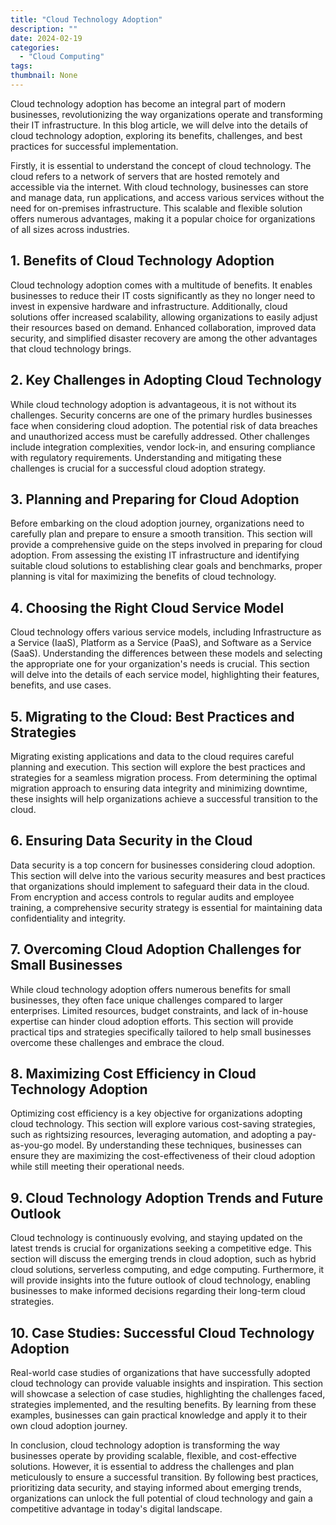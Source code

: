 ```yaml
---
title: "Cloud Technology Adoption"
description: ""
date: 2024-02-19
categories:
  - "Cloud Computing"
tags:
thumbnail: None
---
```


<p>Cloud technology adoption has become an integral part of modern businesses, revolutionizing the way organizations operate and transforming their IT infrastructure. In this blog article, we will delve into the details of cloud technology adoption, exploring its benefits, challenges, and best practices for successful implementation.</p>

<p>Firstly, it is essential to understand the concept of cloud technology. The cloud refers to a network of servers that are hosted remotely and accessible via the internet. With cloud technology, businesses can store and manage data, run applications, and access various services without the need for on-premises infrastructure. This scalable and flexible solution offers numerous advantages, making it a popular choice for organizations of all sizes across industries.</p>

<h2>1. Benefits of Cloud Technology Adoption</h2>
<p>Cloud technology adoption comes with a multitude of benefits. It enables businesses to reduce their IT costs significantly as they no longer need to invest in expensive hardware and infrastructure. Additionally, cloud solutions offer increased scalability, allowing organizations to easily adjust their resources based on demand. Enhanced collaboration, improved data security, and simplified disaster recovery are among the other advantages that cloud technology brings.</p>

<h2>2. Key Challenges in Adopting Cloud Technology</h2>
<p>While cloud technology adoption is advantageous, it is not without its challenges. Security concerns are one of the primary hurdles businesses face when considering cloud adoption. The potential risk of data breaches and unauthorized access must be carefully addressed. Other challenges include integration complexities, vendor lock-in, and ensuring compliance with regulatory requirements. Understanding and mitigating these challenges is crucial for a successful cloud adoption strategy.</p>

<h2>3. Planning and Preparing for Cloud Adoption</h2>
<p>Before embarking on the cloud adoption journey, organizations need to carefully plan and prepare to ensure a smooth transition. This section will provide a comprehensive guide on the steps involved in preparing for cloud adoption. From assessing the existing IT infrastructure and identifying suitable cloud solutions to establishing clear goals and benchmarks, proper planning is vital for maximizing the benefits of cloud technology.</p>

<h2>4. Choosing the Right Cloud Service Model</h2>
<p>Cloud technology offers various service models, including Infrastructure as a Service (IaaS), Platform as a Service (PaaS), and Software as a Service (SaaS). Understanding the differences between these models and selecting the appropriate one for your organization's needs is crucial. This section will delve into the details of each service model, highlighting their features, benefits, and use cases.</p>

<h2>5. Migrating to the Cloud: Best Practices and Strategies</h2>
<p>Migrating existing applications and data to the cloud requires careful planning and execution. This section will explore the best practices and strategies for a seamless migration process. From determining the optimal migration approach to ensuring data integrity and minimizing downtime, these insights will help organizations achieve a successful transition to the cloud.</p>

<h2>6. Ensuring Data Security in the Cloud</h2>
<p>Data security is a top concern for businesses considering cloud adoption. This section will delve into the various security measures and best practices that organizations should implement to safeguard their data in the cloud. From encryption and access controls to regular audits and employee training, a comprehensive security strategy is essential for maintaining data confidentiality and integrity.</p>

<h2>7. Overcoming Cloud Adoption Challenges for Small Businesses</h2>
<p>While cloud technology adoption offers numerous benefits for small businesses, they often face unique challenges compared to larger enterprises. Limited resources, budget constraints, and lack of in-house expertise can hinder cloud adoption efforts. This section will provide practical tips and strategies specifically tailored to help small businesses overcome these challenges and embrace the cloud.</p>

<h2>8. Maximizing Cost Efficiency in Cloud Technology Adoption</h2>
<p>Optimizing cost efficiency is a key objective for organizations adopting cloud technology. This section will explore various cost-saving strategies, such as rightsizing resources, leveraging automation, and adopting a pay-as-you-go model. By understanding these techniques, businesses can ensure they are maximizing the cost-effectiveness of their cloud adoption while still meeting their operational needs.</p>

<h2>9. Cloud Technology Adoption Trends and Future Outlook</h2>
<p>Cloud technology is continuously evolving, and staying updated on the latest trends is crucial for organizations seeking a competitive edge. This section will discuss the emerging trends in cloud adoption, such as hybrid cloud solutions, serverless computing, and edge computing. Furthermore, it will provide insights into the future outlook of cloud technology, enabling businesses to make informed decisions regarding their long-term cloud strategies.</p>

<h2>10. Case Studies: Successful Cloud Technology Adoption</h2>
<p>Real-world case studies of organizations that have successfully adopted cloud technology can provide valuable insights and inspiration. This section will showcase a selection of case studies, highlighting the challenges faced, strategies implemented, and the resulting benefits. By learning from these examples, businesses can gain practical knowledge and apply it to their own cloud adoption journey.</p>

<p>In conclusion, cloud technology adoption is transforming the way businesses operate by providing scalable, flexible, and cost-effective solutions. However, it is essential to address the challenges and plan meticulously to ensure a successful transition. By following best practices, prioritizing data security, and staying informed about emerging trends, organizations can unlock the full potential of cloud technology and gain a competitive advantage in today's digital landscape.</p>